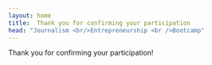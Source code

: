 ```yaml
---
layout: home
title:  Thank you for confirming your participation
head: "Journalism <br/>Entrepreneurship <br />Bootcamp"
---
```

<p class="lead">Thank you for confirming your participation!</p>



<br clear="all" />
<br clear="all" />
